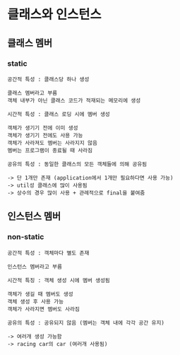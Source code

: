 # 클래스와 인스턴스

## 클래스 멤버

### static

    공간적 특성 : 클래스당 하나 생성

    클래스 멤버라고 부름
    객체 내부가 아닌 클래스 코드가 적재되는 메모리에 생성

    시간적 특성 : 클래스 로딩 시에 멤버 생성

    객체가 생기기 전에 이미 생성
    객체가 생기기 전에도 사용 가능
    객체가 사라져도 멤버는 사라지지 않음
    멤버는 프로그램이 종료될 때 사라짐

    공유의 특성 : 동일한 클래스의 모든 객체들에 의해 공유됨

    -> 단 1개만 존재 (application에서 1개만 필요하다면 사용 가능)
    -> util성 클래스에 많이 사용됨
    -> 상수의 경우 많이 사용 + 관례적으로 final을 붙여줌

## 인스턴스 멤버

### non-static

    공간적 특성 : 객체마다 별도 존재

    인스턴스 멤버라고 부름

    시간적 특징 : 객체 생성 시에 멤버 생성됨

    객체가 생길 때 멤버도 생성
    객체 생성 후 사용 가능
    객체가 사라지면 멤버도 사라짐

    공유의 특성 : 공유되지 않음 (멤버는 객체 내에 각각 공간 유지)

    -> 여러개 생성 가능함
    -> racing car의 car (여러개 사용됨)
